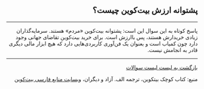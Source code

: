 <head><link rel="stylesheet" type="text/css" href="https://learnmeabitcoin.simorgh.me/assets/css/style.css">
<script src="https://code.jquery.com/jquery-1.12.4.min.js" integrity="sha256-ZosEbRLbNQzLpnKIkEdrPv7lOy9C27hHQ+Xp8a4MxAQ=" crossorigin="anonymous"></script>
<script src="https://learnmeabitcoin.simorgh.me/assets/js/respond.js"></script>    
<meta name="viewport" content="width=device-width, initial-scale=1, user-scalable=no">
</head>
<div class="wrapper"><section>
<div dir="rtl">
    <br/>
    <h2 id="4">پشتوانه ارزش بیت‌کوین چیست؟</h2>
    <hr/>
    <p>پاسخ کوتاه به این سوال این است: پشتوانه بیت‌کوین «مردم» هستند. سرمایه‌گذاران زیادی خریدارش هستند، پس با‌ارزش است. برای خرید بیت‌کوین تقاضای جهانی وجود دارد چون کمیاب است و بعنوان یک فن‌آوری کاربردی‌هایی دارد که هیچ ابزار مالی دیگری قادر به انجامش نیست.</p>
    <hr/>
    <a href="../FAQ">بازگشت به لیست لیست سوالات</a>
    <p>منبع: کتاب کوچک بیتکوین، ترجمه الف. آزاد و دیگران، <a href="https://bitcoind.me">وبسایت منابع فارسی بیت‌کوین</a></p>
</div>
    </section></div>
